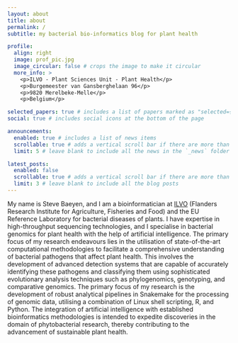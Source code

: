 ```yaml
---
layout: about
title: about
permalink: /
subtitle: my bacterial bio-informatics blog for plant health

profile:
  align: right
  image: prof_pic.jpg
  image_circular: false # crops the image to make it circular
  more_info: >
    <p>ILVO - Plant Sciences Unit - Plant Health</p> 
    <p>Burgemeester van Gansberghelaan 96</p>
    <p>9820 Merelbeke-Melle</p>
    <p>Belgium</p>

selected_papers: true # includes a list of papers marked as "selected={true}"
social: true # includes social icons at the bottom of the page

announcements:
  enabled: true # includes a list of news items
  scrollable: true # adds a vertical scroll bar if there are more than 3 news items
  limit: 5 # leave blank to include all the news in the `_news` folder

latest_posts:
  enabled: false
  scrollable: true # adds a vertical scroll bar if there are more than 3 new posts items
  limit: 3 # leave blank to include all the blog posts
---
```


My name is Steve Baeyen, and I am a bioinformatician at [ILVO](www.ilvo.vlaanderen.be) (Flanders Research Institute for Agriculture, Fisheries and Food) and the EU Reference Laboratory for bacterial diseases of plants. I have expertise in high-throughput sequencing technologies, and I specialise in bacterial genomics for plant health with the help of artificial intelligence.
The primary focus of my research endeavours lies in the utilisation of state-of-the-art computational methodologies to facilitate a comprehensive understanding of bacterial pathogens that affect plant health. This involves the development of advanced detection systems that are capable of accurately identifying these pathogens and classifying them using sophisticated evolutionary analysis techniques such as phylogenomics, genotyping, and comparative genomics. The primary focus of my research is the development of robust analytical pipelines in Snakemake for the processing of genomic data, utilising a combination of Linux shell scripting, R, and Python.
The integration of artificial intelligence with established bioinformatics methodologies is intended to expedite discoveries in the domain of phytobacterial research, thereby contributing to the advancement of sustainable plant health.
